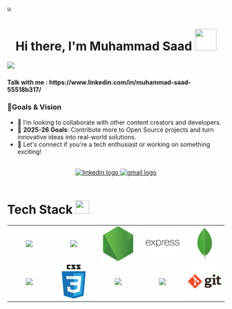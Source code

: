 u   <body>
  <div align="center">
    <h1> Hi there, I'm Muhammad Saad <img src = "https://raw.githubusercontent.com/rahulbanerjee26/githubProfileReadmeGenerator/main/gifs/wave.gif" width = 50px height='50px'> <a href="href="https://github.com/Saad0132-ctrl"></h1>
  </div>	    
<p align="center">


 
<a 
href="https://github.com/Saad0132-ctrl"><img src="https://readme-typing-svg.herokuapp.com?lines=Full+Stack+Developer;Front+End+Developer;Backend+Developer&center=true&width=500&height=50"></a>
  </p> 
<h4>Talk with me : https://www.linkedin.com/in/muhammad-saad-55518b317/</h4>

### 🌟Goals & Vision
- 👯 I’m looking to collaborate with other content creators and developers.
- 🥅 **2025-26 Goals**: Contribute more to Open Source projects and turn innovative ideas into real-world solutions.
- 💎 Let's connect if you're a tech enthusiast or working on something exciting!
 
 
 <br>



 
 <div align="center">
  <a href="https://www.linkedin.com/in/muhammad-saad-55518b317/" target="_blank">
    <img src="https://raw.githubusercontent.com/maurodesouza/profile-readme-generator/master/src/assets/icons/social/linkedin/default.svg" width="52" height="40" alt="linkedin logo"  />
  </a>
  <a href="mailto:muhammadsaadd8855@gmail.com" target="_blank">
    <img src="https://raw.githubusercontent.com/maurodesouza/profile-readme-generator/master/src/assets/icons/social/gmail/default.svg" width="52" height="40" alt="gmail logo"  />
  </a>
<!--   <a href="https://www.instagram.com/syedwajeehshahhaider/" target="_blank">
    <img src="https://raw.githubusercontent.com/maurodesouza/profile-readme-generator/master/src/assets/icons/social/instagram/default.svg" width="52" height="40" alt="instagram logo"  />
  </a> -->
<!--   <a href="https://www.facebook.com/wajeehhaider.shah" target="_blank">
    <img src="https://raw.githubusercontent.com/maurodesouza/profile-readme-generator/master/src/assets/icons/social/facebook/default.svg" width="52" height="40" alt="facebook logo"  />
  </a> -->
</div>
 
  <br>

 
<h1>Tech Stack  
<img src = "https://raw.githubusercontent.com/rahulbanerjee26/githubProfileReadmeGenerator/main/gifs/code.gif" width = 32px height=32px> </h2>
</h1>




<table width="100">
<tr>
    <td align='center' width="200">
        <img src="https://github.com/abranhe/programming-languages-logos/blob/master/src/javascript/javascript.svg" width="80">
    </td>
 <td align='center' width="200">
        <img src="https://www.vectorlogo.zone/logos/reactjs/reactjs-ar21.svg">
    </td>
	 <td align='center' width="200">
        <img src="https://github.com/devicons/devicon/blob/master/icons/nodejs/nodejs-original.svg" width="80">
    </td>
	 <td align='center' width="200">
        <img src="https://github.com/devicons/devicon/blob/master/icons/express/express-original-wordmark.svg" width="80">
    </td>
<td align='center' width="200">
        <img src="https://github.com/devicons/devicon/blob/master/icons/mongodb/mongodb-original.svg" width="80">
    </td>
</tr>
 
<tr>
    <td align='center'>
        <img src="https://upload.wikimedia.org/wikipedia/commons/thumb/3/38/HTML5_Badge.svg/600px-HTML5_Badge.svg.png"  width="80">
    </td>
    <td align='center'>
        <img src="https://raw.githubusercontent.com/devicons/devicon/0d6c64dbbf311879f7d563bfc3ccf559f9ed111c/icons/css3/css3-original-wordmark.svg" width="80">
    </td>
 <td align='center'>
        <img src="https://cdn.worldvectorlogo.com/logos/typescript.svg" width="80">
    </td>
  <td align='center'>
        <img src="https://download.logo.wine/logo/MySQL/MySQL-Logo.wine.png" >
    </td>
    <td align='center'>
        <img src="https://github.com/devicons/devicon/blob/master/icons/git/git-original-wordmark.svg" width="80">
    </td>
</tr>   
</table>
</p>
</br>
